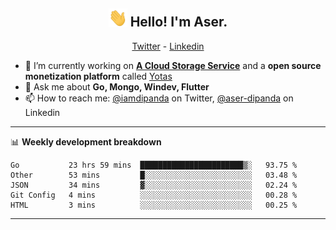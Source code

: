 <h2 align="center"> <img src="https://github.com/gabriel-TheCode/gabriel-TheCode/blob/master/gifs/Hi.gif" width="30px"> Hello! I'm Aser.</h2>
<p align="center">
  <a href="https://twitter.com/iamdipanda">Twitter</a> - 
  <a href="https://www.linkedin.com/in/aser-dipanda/">Linkedin</a>
</p>


- 🔭 I’m currently working on **[A Cloud Storage Service](https://gamesmania.io)** and a **open source monetization platform** called [Yotas](https://github.com/osscameroon/yotas)
- 💬 Ask me about **Go, Mongo, Windev, Flutter**
- 📫 How to reach me: [@iamdipanda](https://twitter.com/iamdipanda) on Twitter, [@aser-dipanda](https://www.linkedin.com/in/aser-dipanda/) on Linkedin

-------

📊 **Weekly development breakdown**

<!--START_SECTION:waka-->
```text
Go           23 hrs 59 mins  ███████████████████████▒░   93.75 % 
Other        53 mins         █░░░░░░░░░░░░░░░░░░░░░░░░   03.48 % 
JSON         34 mins         ▓░░░░░░░░░░░░░░░░░░░░░░░░   02.24 % 
Git Config   4 mins          ░░░░░░░░░░░░░░░░░░░░░░░░░   00.28 % 
HTML         3 mins          ░░░░░░░░░░░░░░░░░░░░░░░░░   00.25 % 
```
<!--END_SECTION:waka-->

-------

